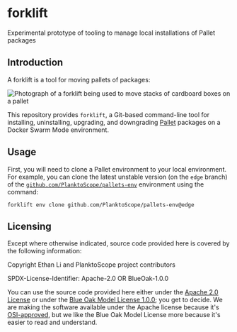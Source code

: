 # forklift
Experimental prototype of tooling to manage local installations of Pallet packages

## Introduction

A forklift is a tool for moving pallets of packages:

![Photograph of a forklift being used to move stacks of cardboard boxes on a pallet](https://images.rawpixel.com/image_1000/cHJpdmF0ZS9sci9pbWFnZXMvd2Vic2l0ZS8yMDIyLTExL2ZsNDk3OTgwOTA2MjctaW1hZ2UuanBn.jpg)

This repository provides `forklift`, a Git-based command-line tool for installing, uninstalling, upgrading, and downgrading [Pallet](https://github.com/PlanktoScope/pallets) packages on a Docker Swarm Mode environment.

## Usage

First, you will need to clone a Pallet environment to your local environment. For example, you can clone the latest unstable version (on the `edge` branch) of the [`github.com/PlanktoScope/pallets-env`](https://github.com/PlanktoScope/pallets-env) environment using the command:
```
forklift env clone github.com/PlanktoScope/pallets-env@edge
```

## Licensing

Except where otherwise indicated, source code provided here is covered by the following information:

Copyright Ethan Li and PlanktoScope project contributors

SPDX-License-Identifier: Apache-2.0 OR BlueOak-1.0.0

You can use the source code provided here either under the [Apache 2.0 License](https://www.apache.org/licenses/LICENSE-2.0) or under the [Blue Oak Model License 1.0.0](https://blueoakcouncil.org/license/1.0.0); you get to decide. We are making the software available under the Apache license because it's [OSI-approved](https://writing.kemitchell.com/2019/05/05/Rely-on-OSI.html), but we like the Blue Oak Model License more because it's easier to read and understand.
